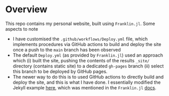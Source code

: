 # Overview

This repo contains my personal website, built using `Franklin.jl`. Some aspects to note

* I have customised the `.github/workflows/Deploy.yml` file, which implements procedures via GitHub actions to build and deploy the site once a push to the `main` branch has been observed
* The default `Deploy.yml` (as provided by `Franklin.jl`) used an approach which (i) built the site, pushing the contents of the results `_site/` directory (contains static site) to a dedicated `gh-pages` branch (ii) select this branch to be deployed by GitHub pages. 
* The newer way to do this is to used GitHub actions to directly build and deploy the site, and this is what I have done. I essentially modified the Jekyll example [here](https://github.com/actions/starter-workflows/blob/63bb49fa36a7497ddf10213d052f6ba9c8eee853/pages/jekyll.yml), which was mentioned in the `Franklin.jl` [docs](https://franklinjl.org/workflow/deploy/#migrating_to_the_new_github_pages_infrastructure).
